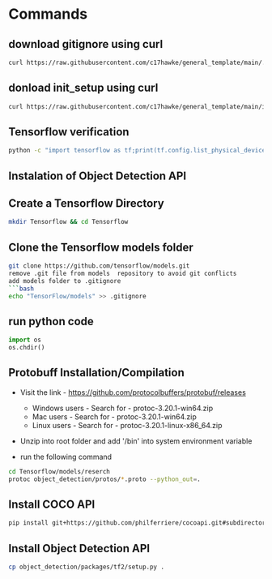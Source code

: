 # Commands 

## download gitignore using curl 
```bash 
curl https://raw.githubusercontent.com/c17hawke/general_template/main/.gitignore
```
## donload init_setup using curl 
```bash 
curl https://raw.githubusercontent.com/c17hawke/general_template/main/init_setup.sh
```
## Tensorflow verification  

```bash
python -c "import tensorflow as tf;print(tf.config.list_physical_devices('CPU'))"
```
## Instalation of Object Detection API

## Create a Tensorflow Directory 
```bash 
mkdir Tensorflow && cd Tensorflow
```
## Clone the Tensorflow models folder 
```bash
git clone https://github.com/tensorflow/models.git
remove .git file from models  repository to avoid git conflicts
add models folder to .gitignore
```bash
echo "TensorFlow/models" >> .gitignore
```
## run python code
```python
import os 
os.chdir() 
````
## Protobuff Installation/Compilation
- Visit the link - https://github.com/protocolbuffers/protobuf/releases
  - Windows users -
     Search for - protoc-3.20.1-win64.zip
  - Mac users - 
     Search for - protoc-3.20.1-win64.zip 
  - Linux users - 
    Search for - protoc-3.20.1-linux-x86_64.zip
- Unzip into root folder and add '<PATH TO protoc folder>/bin' into system environment variable

- run the following command 
```bash
cd Tensorflow/models/reserch
protoc object_detection/protos/*.proto --python_out=.
```
## Install COCO API
```bash 
pip install git+https://github.com/philferriere/cocoapi.git#subdirectory=PythonAPI
```
## Install Object Detection API 
```bash
cp object_detection/packages/tf2/setup.py .
```

